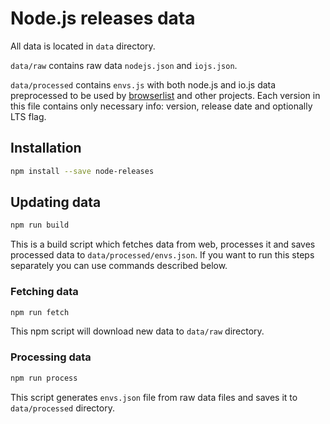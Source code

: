 # Node.js releases data

All data is located in `data` directory.

`data/raw` contains raw data `nodejs.json` and `iojs.json`.

`data/processed` contains `envs.js` with both node.js and io.js data preprocessed to be used by [browserlist](https://github.com/ai/browserslist) and other projects. Each version in this file contains only necessary info: version, release date and optionally LTS flag.

## Installation
```bash
npm install --save node-releases
```

## Updating data
```bash
npm run build
```
This is a build script which fetches data from web, processes it and saves processed data to `data/processed/envs.json`. If you want to run this steps separately you can use commands described below.


### Fetching data
```bash
npm run fetch
```
This npm script will download new data to `data/raw` directory.

### Processing data
```bash
npm run process
```
This script generates `envs.json` file from raw data files and saves it to `data/processed` directory.
